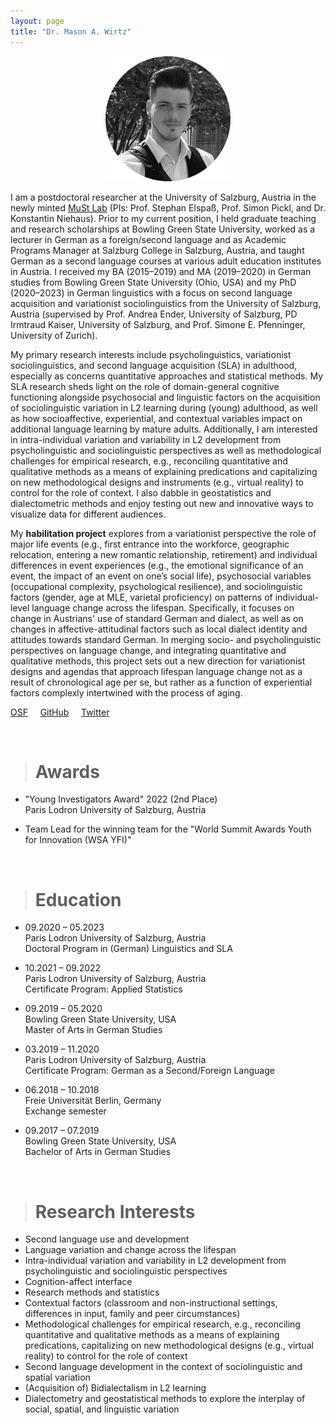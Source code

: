 ```yaml
---
layout: page
title: "Dr. Mason A. Wirtz"
---
```


<p align="center">
  <img width="200" height="200" src="/images/HomePhoto.png" />
</p>


I am a postdoctoral researcher at the University of Salzburg, Austria in the newly minted [MuSt Lab](https://www.plus.ac.at/germanistik/forschung/muster-und-strukturen-der-regionalen-sprachwirklichkeit/) (PIs: Prof. Stephan Elspaß, Prof. Simon Pickl, and Dr. Konstantin Niehaus). Prior to my current position, I held graduate teaching and research scholarships at Bowling Green State University, worked as a lecturer in German as a foreign/second language and as Academic Programs Manager at Salzburg College in Salzburg, Austria, and taught German as a second language courses at various adult education institutes in Austria. I received my BA (2015–2019) and MA (2019–2020) in German studies from Bowling Green State University (Ohio, USA) and my PhD (2020–2023) in German linguistics with a focus on second language acquisition and variationist sociolinguistics from the University of Salzburg, Austria (supervised by Prof. Andrea Ender, University of Salzburg, PD Irmtraud Kaiser, University of Salzburg, and Prof. Simone E. Pfenninger, University of Zurich). 
 
My primary research interests include psycholinguistics, variationist sociolinguistics, and second language acquisition (SLA) in adulthood, especially as concerns quantitative approaches and statistical methods. My SLA research sheds light on the role of domain-general cognitive functioning alongside psychosocial and linguistic factors on the acquisition of sociolinguistic variation in L2 learning during (young) adulthood, as well as how socioaffective, experiential, and contextual variables impact on additional language learning by mature adults. Additionally, I am interested in intra-individual variation and variability in L2 development from psycholinguistic and sociolinguistic perspectives as well as methodological challenges for empirical research, e.g., reconciling quantitative and qualitative methods as a means of explaining predications and capitalizing on new methodological designs and instruments (e.g., virtual reality) to control for the role of context. I also dabble in geostatistics and dialectometric methods and enjoy testing out new and innovative ways to visualize data for different audiences. 

My **habilitation project** explores from a variationist perspective the role of major life events (e.g., first entrance into the workforce, geographic relocation, entering a new romantic relationship, retirement) and individual differences in event experiences (e.g., the emotional significance of an event, the impact of an event on one’s social life), psychosocial variables (occupational complexity, psychological resilience), and sociolinguistic factors (gender, age at MLE, varietal proficiency) on patterns of individual-level language change across the lifespan. Specifically, it focuses on change in Austrians' use of standard German and dialect, as well as on changes in affective-attitudinal factors such as local dialect identity and attitudes towards standard German. In merging socio- and psycholinguistic perspectives on language change, and integrating quantitative and qualitative methods, this project sets out a new direction for variationist designs and agendas that approach lifespan language change not as a result of chronological age per se, but rather as a function of experiential factors complexly intertwined with the process of aging. 

[OSF](https://osf.io/gn4m7/)  &nbsp; &nbsp; [GitHub](https://github.com/MasonWirtz)  &nbsp; &nbsp; [Twitter](https://mobile.twitter.com/WirtzMason)

<br>

> # Awards

- "Young Investigators Award" 2022 (2nd Place) <br> Paris Lodron University of Salzburg, Austria

- Team Lead for the winning team for the "World Summit Awards Youth for Innovation (WSA YFI)"


<br>

> # Education

- 09.2020 – 05.2023 <br> Paris Lodron University of Salzburg, Austria <br> Doctoral Program in (German) Linguistics and SLA

- 10.2021 – 09.2022 <br> Paris Lodron University of Salzburg, Austria <br> Certificate Program: Applied Statistics

- 09.2019 – 05.2020 <br> Bowling Green State University, USA <br> Master of Arts in German Studies

- 03.2019 – 11.2020 <br> Paris Lodron University of Salzburg, Austria <br> Certificate Program: German as a Second/Foreign Language

- 06.2018 – 10.2018 <br> Freie Universität Berlin, Germany <br> Exchange semester 

- 09.2017 – 07.2019 <br> Bowling Green State University, USA <br> Bachelor of Arts in German Studies


<br>

> # Research Interests

- Second language use and development
- Language variation and change across the lifespan
- Intra-individual variation and variability in L2 development from psycholinguistic and sociolinguistic perspectives
- Cognition-affect interface
- Research methods and statistics
- Contextual factors (classroom and non-instructional settings, differences in input, family and peer circumstances)
- Methodological challenges for empirical research, e.g., reconciling quantitative and qualitative methods as a means of explaining predications, capitalizing on new methodological designs (e.g., virtual reality) to control for the role of context
- Second language development in the context of sociolinguistic and spatial variation
- (Acquisition of) Bidialectalism in L2 learning
- Dialectometry and geostatistical methods to explore the interplay of social, spatial, and linguistic variation 

